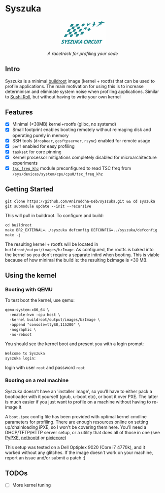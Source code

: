 # Syszuka

<div align="center">
<img src="logo.png" alt="Syszuka Logo" style="text-align: center; width: 30%; max-width: 150px;">
<div><br></div>
<div><em>A racetrack for profiling your code</em></div>
</div>

## Intro

Syszuka is a minimal [buildroot][3] image (kernel + rootfs) that can be used to profile applications. 
The main motivation for using this is to increase determinism and eliminate 
system noise when profiling applications. Similar to [Sushi Roll][2], but without 
having to write your own kernel

## Features

* [X] Minimal (<30MB) kernel+rootfs (glibc, no systemd)
* [X] Small footprint enables booting remotely without reimaging disk and operating purely in memory
* [X] SSH tools (`dropbear`, `gesftpserver`, `rsync`) enabled for remote usage
* [X] `perf` enabled for easy profiling
* [X] `taskset` for core pinning
* [X] Kernel processor mitigations completely disabled for microarchitecture experiments
* [X] [`tsc_freq_khz`][1] module preconfigured to read TSC freq from `/sys/devices/system/cpu/cpu0/tsc_freq_khz`

## Getting Started

```
git clone https://github.com/Aniruddha-Deb/syszuka.git && cd syszuka
git submodule update --init --recursive
```

This will pull in buildroot. To configure and build:

```
cd buildroot
make BR2_EXTERNAL=../syszuka defconfig DEFCONFIG=../syszuka/defconfig
make -j
```

The resulting kernel + rootfs will be located in `buildroot/output/images/bzImage`.
As configured, the rootfs is baked into the kernel so you don't require a separate
initrd when booting. This is viable because of how minimal the build is: the resulting
bzImage is <30 MB.

## Using the kernel

### Booting with QEMU

To test boot the kernel, use qemu:

```
qemu-system-x86_64 \
  -enable-kvm -cpu host \
  -kernel buildroot/output/images/bzImage \
  -append "console=ttyS0,115200" \
  -nographic \
  -no-reboot
```

You should see the kernel boot and present you with a login prompt:
```
Welcome to Syszuka
syszuka login:
```

login with user `root` and password `root`

### Booting on a real machine

Syszuka doesn't have an 'installer image', so you'll have to either pack a 
bootloader with it yourself (grub, u-boot etc), or boot it over PXE. The latter
is much easier if you just want to profile on a machine without having to 
re-image it.

A `boot.ipxe` config file has been provided with optimal kernel cmdline parameters for 
profiling. There are enough resources online on setting up/chainloading iPXE, 
so I won't be covering them here. You'll need a DHCP/TFTP/HTTP server setup, 
or a utility that does all of those in one (see [PyPXE][5], [netbootd][6] or 
[pixiecore][7])

This setup was tested on a Dell Optiplex 9020 (Core i7 4770k), and it worked
without any glitches. If the image doesn't work on your machine, report an 
issue and/or submit a patch :)

## TODOs

* [ ] More kernel tuning


[1]: https://github.com/trailofbits/tsc_freq_khz
[2]: https://gamozolabs.github.io/metrology/2019/08/19/sushi_roll.html
[3]: https://buildroot.org/
[4]: https://www.kernel.org/
[5]: https://github.com/pypxe/PyPXE/
[6]: https://github.com/DSpeichert/netbootd
[7]: https://github.com/danderson/netboot/tree/main/pixiecore

